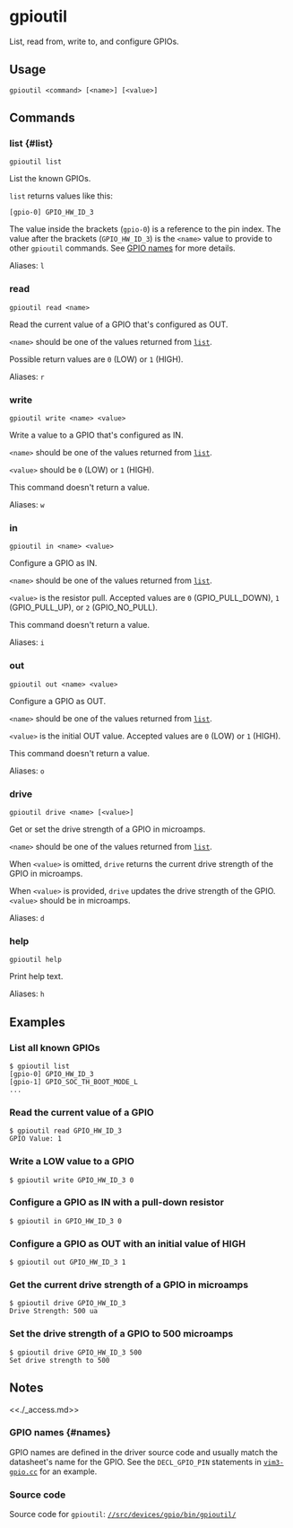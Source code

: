<!-- If you update this reference documentation you should probably also update
     the help text at //src/devices/gpio/bin/gpioutil/main.cc -->

# gpioutil

List, read from, write to, and configure GPIOs.

## Usage

```none
gpioutil <command> [<name>] [<value>]
```

## Commands

### list {#list}

```none
gpioutil list
```

List the known GPIOs.

`list` returns values like this:

```none
[gpio-0] GPIO_HW_ID_3
```

The value inside the brackets (`gpio-0`) is a reference to the pin index.
The value after the brackets (`GPIO_HW_ID_3`) is the `<name>` value to
provide to other `gpioutil` commands. See [GPIO names](#names) for more details.

Aliases: `l`

### read

```none
gpioutil read <name>
```

Read the current value of a GPIO that's configured as OUT.

`<name>` should be one of the values returned from [`list`](#list).

Possible return values are `0` (LOW) or `1` (HIGH).

Aliases: `r`

### write

```none
gpioutil write <name> <value>
```

Write a value to a GPIO that's configured as IN.

`<name>` should be one of the values returned from [`list`](#list).

`<value>` should be `0` (LOW) or `1` (HIGH).

This command doesn't return a value.

Aliases: `w`

### in

```none
gpioutil in <name> <value>
```

Configure a GPIO as IN.

`<name>` should be one of the values returned from [`list`](#list).

`<value>` is the resistor pull. Accepted values are `0`
(GPIO\_PULL\_DOWN), `1` (GPIO\_PULL\_UP), or `2` (GPIO\_NO\_PULL).

This command doesn't return a value.

Aliases: `i`

### out

```none
gpioutil out <name> <value>
```

Configure a GPIO as OUT.

`<name>` should be one of the values returned from [`list`](#list).

`<value>` is the initial OUT value. Accepted values are
`0` (LOW) or `1` (HIGH).

This command doesn't return a value.

Aliases: `o`

### drive

```none
gpioutil drive <name> [<value>]
```

Get or set the drive strength of a GPIO in microamps.

`<name>` should be one of the values returned from [`list`](#list).

When `<value>` is omitted, `drive` returns the current drive strength
of the GPIO in microamps.

When `<value>` is provided, `drive` updates the drive strength of the
GPIO. `<value>` should be in microamps.

Aliases: `d`

### help

```none
gpioutil help
```

Print help text.

Aliases: `h`

## Examples

### List all known GPIOs

```none {:.devsite-disable-click-to-copy}
$ gpioutil list
[gpio-0] GPIO_HW_ID_3
[gpio-1] GPIO_SOC_TH_BOOT_MODE_L
...
```

### Read the current value of a GPIO

```none {:.devsite-disable-click-to-copy}
$ gpioutil read GPIO_HW_ID_3
GPIO Value: 1
```

### Write a LOW value to a GPIO

```none {:.devsite-disable-click-to-copy}
$ gpioutil write GPIO_HW_ID_3 0
```

### Configure a GPIO as IN with a pull-down resistor

```none {:.devsite-disable-click-to-copy}
$ gpioutil in GPIO_HW_ID_3 0
```

### Configure a GPIO as OUT with an initial value of HIGH

```none {:.devsite-disable-click-to-copy}
$ gpioutil out GPIO_HW_ID_3 1
```

### Get the current drive strength of a GPIO in microamps

```none {:.devsite-disable-click-to-copy}
$ gpioutil drive GPIO_HW_ID_3
Drive Strength: 500 ua
```

### Set the drive strength of a GPIO to 500 microamps

```none {:.devsite-disable-click-to-copy}
$ gpioutil drive GPIO_HW_ID_3 500
Set drive strength to 500
```

## Notes

<<./_access.md>>

### GPIO names {#names}

GPIO names are defined in the driver source code and usually match the
datasheet's name for the GPIO. See the `DECL_GPIO_PIN` statements in
[`vim3-gpio.cc`] for an example.

[`vim3-gpio.cc`]: https://cs.opensource.google/fuchsia/fuchsia/+/main:src/devices/board/drivers/vim3/vim3-gpio.cc;l=72

### Source code

Source code for `gpioutil`: [`//src/devices/gpio/bin/gpioutil/`][src]

[src]: https://cs.opensource.google/fuchsia/fuchsia/+/main:src/devices/gpio/bin/gpioutil/
